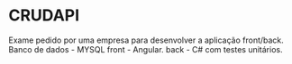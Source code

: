 # CRUDAPI

Exame pedido por uma empresa para desenvolver a aplicação front/back.
Banco de dados - MYSQL
front - Angular.
back - C# com testes unitários.

